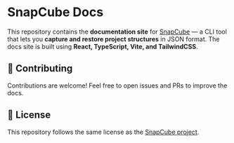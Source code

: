 # SnapCube Docs

This repository contains the **documentation site** for [SnapCube](https://github.com/tanmayvaij/snapcube) — a CLI tool that lets you **capture and restore project structures** in JSON format. The docs site is built using **React, TypeScript, Vite, and TailwindCSS**.

## 🤝 Contributing

Contributions are welcome! Feel free to open issues and PRs to improve the docs.

## 📜 License

This repository follows the same license as the [SnapCube project](https://github.com/tanmayvaij/snapcube).
